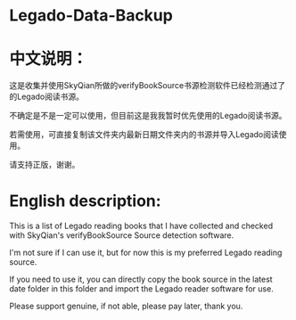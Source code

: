 # Legado-Data-Backup

# 中文说明：

这是收集并使用SkyQian所做的verifyBookSource书源检测软件已经检测通过了的Legado阅读书源。

不确定是不是一定可以使用，但目前这是我我暂时优先使用的Legado阅读书源。

若需使用，可直接复制该文件夹内最新日期文件夹内的书源并导入Legado阅读使用。

请支持正版，谢谢。

# English description:

This is a list of Legado reading books that I have collected and checked with SkyQian's verifyBookSource Source detection software.

I'm not sure if I can use it, but for now this is my preferred Legado reading source.

If you need to use it, you can directly copy the book source in the latest date folder in this folder and import the Legado reader software for use.

Please support genuine, if not able, please pay later, thank you.
